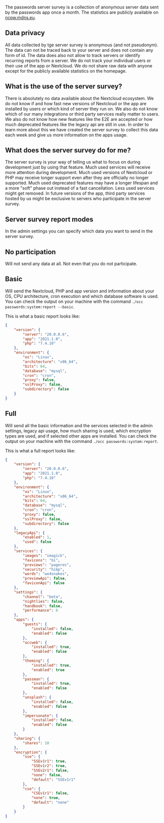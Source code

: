 The passwords server survey is a collection of anonymous server data sent by the passwords app once a month.
The statistics are publicly available on [ncpw.mdns.eu](https://ncpw.mdns.eu/).


## Data privacy
All data collected by tge server survey is anonymous (and not pseudonym).
The data can not be traced back to your server and does not contain any form of id.
The data does also not allow to track servers or identify recurring reports from a server.
We do not track your individual users or their use of the app or Nextcloud.
We do not share raw data with anyone except for the publicly available statistics on the homepage.


## What is the use of the server survey?
There is absolutely no data available about the Nextcloud ecosystem.
We do not know if and how fast new versions of Nextcloud or the app are installed by users or which kind of server they run on.
We also do not know which of our many integrations or third party services really matter to users.
We also do not know how new features like the E2E are accepted or how much deprecated features like the legacy api are still in use.
In order to learn more about this we have created the server survey to collect this data each week and give us more information on the apps usage.

## What does the server survey do for me?
The server survey is your way of telling us what to focus on during development just by using that feature.
Much used services will receive more attention during development.
Much used versions of Nextcloud or PHP may receive longer support even after they are officially no longer supported.
Much used deprecated features may have a longer lifespan and a more "soft" phase out instead of a fast cancellation.
Less used services might get removed.
In future versions of the app, third party services hosted by us might be exclusive to servers who participate in the server survey.

## Server survey report modes
In the admin settings you can specify which data you want to send in the server survey.

## No participation
Will not send any data at all.
Not even that you do not participate.

## Basic
Will send the Nextcloud, PHP and app version and information about your OS, CPU architecture, cron execution and which database software is used.
You can check the output on your machine with the command `./occ passwords:system:report --basic`.

This is what a basic report looks like:
```json
{
    "version": {
        "server": "20.0.0.6",
        "app": "2021.1.0",
        "php": "7.4.10"
    },
    "environment": {
        "os": "Linux",
        "architecture": "x86_64",
        "bits": 64,
        "database": "mysql",
        "cron": "cron",
        "proxy": false,
        "sslProxy": false,
        "subdirectory": false
    }
}
```



## Full
Will send all the basic information and the services selected in the admin settings, legacy api usage, how much sharing is used, which encryption types are used, and if selected other apps are installed.
You can check the output on your machine with the command `./occ passwords:system:report`.

This is what a full report looks like:
```json
{
    "version": {
        "server": "20.0.0.6",
        "app": "2021.1.0",
        "php": "7.4.10"
    },
    "environment": {
        "os": "Linux",
        "architecture": "x86_64",
        "bits": 64,
        "database": "mysql",
        "cron": "cron",
        "proxy": false,
        "sslProxy": false,
        "subdirectory": false
    },
    "legacyApi": {
        "enabled": 1,
        "used": false
    },
    "services": {
        "images": "imagick",
        "favicons": "bi",
        "previews": "pageres",
        "security": "hibp",
        "words": "wo4snakes",
        "previewApi": false,
        "faviconApi": false
    },
    "settings": {
        "channel": "beta",
        "nightlies": false,
        "handbook": false,
        "performance": 6
    },
    "apps": {
        "guests": {
            "installed": false,
            "enabled": false
        },
        "occweb": {
            "installed": true,
            "enabled": false
        },
        "theming": {
            "installed": true,
            "enabled": true
        },
        "passman": {
            "installed": true,
            "enabled": false
        },
        "unsplash": {
            "installed": false,
            "enabled": false
        },
        "impersonate": {
            "installed": false,
            "enabled": false
        }
    },
    "sharing": {
        "shares": 10
    },
    "encryption": {
        "sse": {
            "SSEv1r1": true,
            "SSEv1r2": true,
            "SSEv2r1": false,
            "none": false,
            "default": "SSEv1r1"
        },
        "cse": {
            "CSEv1r1": false,
            "none": true,
            "default": "none"
        }
    }
}
```